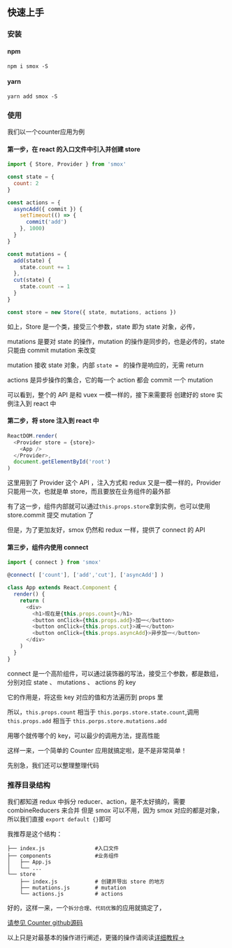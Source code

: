 ## 快速上手

### 安装
#### npm
```shell
npm i smox -S
```
#### yarn
```shell
yarn add smox -S
```
### 使用

我们以一个counter应用为例

#### 第一步，在 react 的入口文件中引入并创建 store
```javascript
import { Store, Provider } from 'smox'

const state = {
  count: 2
}

const actions = {
  asyncAdd({ commit }) {
    setTimeout(() => {
      commit('add')
    }, 1000)
  }
}

const mutations = {
  add(state) {
    state.count += 1
  },
  cut(state) {
    state.count -= 1
  }
}

const store = new Store({ state, mutations, actions })
```
如上，Store 是一个类，接受三个参数，state 即为 state 对象，必传，

mutations 是要对 state 的操作，mutation 的操作是同步的，也是必传的，state 只能由 commit mutation 来改变

mutation 接收 state 对象，内部 `state = ` 的操作是响应的，无需 return

actions 是异步操作的集合，它的每一个 action 都会 commit 一个 mutation

可以看到，整个的 API 是和 vuex 一模一样的，接下来需要将 创建好的 store 实例注入到 react 中

#### 第二步，将 store 注入到 react 中
```javascript
ReactDOM.render(
  <Provider store = {store}>
    <App />
  </Provider>,
  document.getElementById('root')
)
```
这里用到了 Provider 这个 API ，注入方式和 redux 又是一模一样的，Provider 只能用一次，也就是单 store，而且要放在业务组件的最外部

有了这一步，组件内部就可以通过`this.props.store`拿到实例，也可以使用 store.commit 提交 mutation 了

但是，为了更加友好，smox 仍然和 redux 一样，提供了 connect 的 API

#### 第三步，组件内使用 connect

```javascript
import { connect } from 'smox'

@connect( ['count'], ['add','cut'], ['asyncAdd'] )

class App extends React.Component {
  render() {
    return (
      <div>
        <h1>现在是{this.props.count}</h1>
        <button onClick={this.props.add}>加一</button>
        <button onClick={this.props.cut}>减一</button>
        <button onClick={this.props.asyncAdd}>异步加一</button>
      </div>
    )
  }
}
```

connect 是一个高阶组件，可以通过装饰器的写法，接受三个参数，都是数组，分别对应 state 、 mutations 、 actions 的 key

它的作用是，将这些 key 对应的值和方法遍历到 props 里

所以，`this.props.count` 相当于 `this.porps.store.state.count`,调用`this.props.add` 相当于 `this.porps.store.mutations.add`

用哪个就传哪个的 key，可以最少的调用方法，提高性能

这样一来，一个简单的 Counter 应用就搞定啦，是不是非常简单！

先别急，我们还可以整理整理代码

### 推荐目录结构

我们都知道 redux 中拆分 reducer、action，是不太好搞的，需要 combineReducers 来合并
但是 smox 可以不用，因为 smox 对应的都是对象，所以我们直接 `export default {}`即可

我推荐是这个结构：
```shell
├── index.js                #入口文件
├── components              #业务组件
│   ├── App.js 
│   └── ...
└── store
    ├── index.js            # 创建并导出 store 的地方
    ├── mutations.js        # mutation
    └── actions.js          # actions
```

好的，这样一来，一个`拆分合理`、`代码优雅`的应用就搞定了，

[请参见 Counter github源码](https://github.com/132yse/smox-counter)


以上只是对最基本的操作进行阐述，更骚的操作请阅读[详细教程→](/guide/)